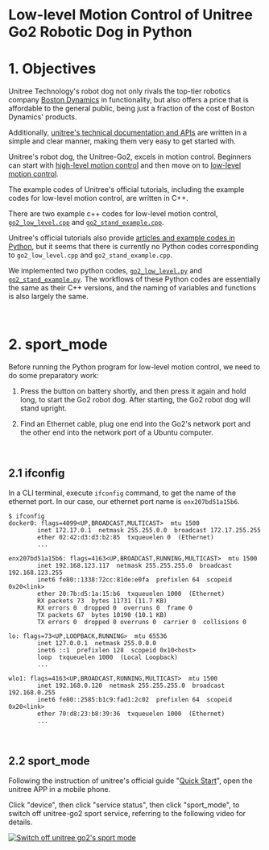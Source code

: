 # Low-level Motion Control of Unitree Go2 Robotic Dog in Python

# 1. Objectives

Unitree Technology's robot dog not only rivals the top-tier robotics company [Boston Dynamics](https://support.bostondynamics.com/s/topic/0TOUS0000002B7R4AU/get-started-with-spot) in functionality, but also offers a price that is affordable to the general public, being just a fraction of the cost of Boston Dynamics' products. 

Additionally, [unitree's technical documentation and APIs](https://support.unitree.com/home/en/developer/Basic_services) are written in a simple and clear manner, making them very easy to get started with.

Unitree's robot dog, the Unitree-Go2, excels in motion control. Beginners can start with [high-level motion control](https://support.unitree.com/home/en/developer/High_motion_control) and then move on to [low-level motion control](https://support.unitree.com/home/en/developer/Basic_motion_control).

The example codes of Unitree's official tutorials, including the example codes for low-level motion control, are written in C++. 

There are two example c++ codes for low-level motion control, [`go2_low_level.cpp`](https://github.com/unitreerobotics/unitree_sdk2/blob/main/example/go2/go2_low_level.cpp) and [`go2_stand_example.cpp`](https://github.com/unitreerobotics/unitree_sdk2/blob/main/example/go2/go2_stand_example.cpp).

Unitree's official tutorials also provide [articles and example codes in Python](https://github.com/unitreerobotics/unitree_sdk2_python), but it seems that there is currently no Python codes corresponding to `go2_low_level.cpp` and `go2_stand_example.cpp`.

We implemented two python codes, [`go2_low_level.py`](S03E05_src/go2_low_level.py) and [`go2_stand_example.py`](S03E05_src/go2_stand_example.py). The workflows of these Python codes are essentially the same as their C++ versions, and the naming of variables and functions is also largely the same.

&nbsp;
# 2. sport_mode

Before running the Python program for low-level motion control, we need to do some preparatory work:

1. Press the button on battery shortly, and then press it again and hold long, to start the Go2 robot dog. After starting, the Go2 robot dog will stand upright.

2. Find an Ethernet cable, plug one end into the Go2's network port and the other end into the network port of a Ubuntu computer.

&nbsp;
## 2.1 ifconfig

In a CLI terminal, execute `ifconfig` command, to get the name of the ethernet port. In our case, our ethernet port name is `enx207bd51a15b6`. 

~~~
$ ifconfig
docker0: flags=4099<UP,BROADCAST,MULTICAST>  mtu 1500
        inet 172.17.0.1  netmask 255.255.0.0  broadcast 172.17.255.255
        ether 02:42:d3:d3:b2:85  txqueuelen 0  (Ethernet)
        ...

enx207bd51a15b6: flags=4163<UP,BROADCAST,RUNNING,MULTICAST>  mtu 1500
        inet 192.168.123.117  netmask 255.255.255.0  broadcast 192.168.123.255
        inet6 fe80::1338:72cc:81de:e0fa  prefixlen 64  scopeid 0x20<link>
        ether 20:7b:d5:1a:15:b6  txqueuelen 1000  (Ethernet)
        RX packets 73  bytes 11731 (11.7 KB)
        RX errors 0  dropped 0  overruns 0  frame 0
        TX packets 67  bytes 10190 (10.1 KB)
        TX errors 0  dropped 0 overruns 0  carrier 0  collisions 0

lo: flags=73<UP,LOOPBACK,RUNNING>  mtu 65536
        inet 127.0.0.1  netmask 255.0.0.0
        inet6 ::1  prefixlen 128  scopeid 0x10<host>
        loop  txqueuelen 1000  (Local Loopback)
        ...

wlo1: flags=4163<UP,BROADCAST,RUNNING,MULTICAST>  mtu 1500
        inet 192.168.0.120  netmask 255.255.255.0  broadcast 192.168.0.255
        inet6 fe80::2585:b1c9:fad1:2c02  prefixlen 64  scopeid 0x20<link>
        ether 70:d8:23:b8:39:36  txqueuelen 1000  (Ethernet)
        ...
~~~

&nbsp;
## 2.2 sport_mode

Following the instruction of unitree's official guide "[Quick Start](https://support.unitree.com/home/en/developer/Quick_start)", open the unitree APP in a mobile phone. 

Click "device", then click "service status", then click "sport_mode", to switch off unitree-go2 sport service, referring to the following video for details. 

[![Switch off unitree go2's sport mode](https://img.youtube.com/vi/iAFIqVQT9VM/hqdefault.jpg)](https://www.youtube.com/watch?v=iAFIqVQT9VM)

